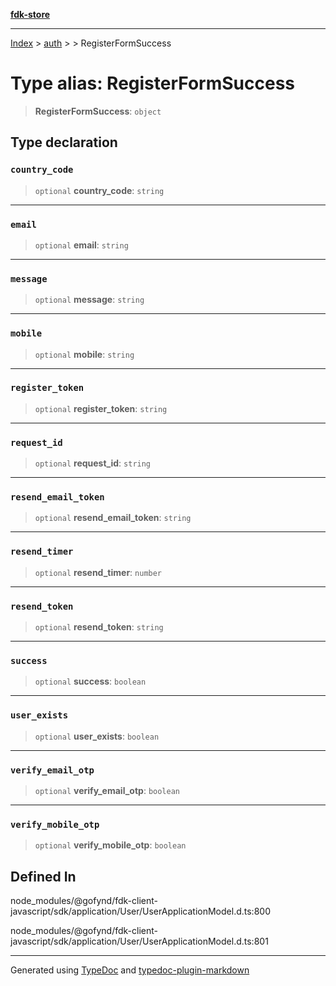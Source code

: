 [**fdk-store**](../../../README.md)
***

[Index](../../../API.md) > [auth](../../README.md) > [<internal>](../README.md) > RegisterFormSuccess

# Type alias: RegisterFormSuccess

> **RegisterFormSuccess**: `object`

## Type declaration

### `country_code`

> `optional` **country\_code**: `string`

***

### `email`

> `optional` **email**: `string`

***

### `message`

> `optional` **message**: `string`

***

### `mobile`

> `optional` **mobile**: `string`

***

### `register_token`

> `optional` **register\_token**: `string`

***

### `request_id`

> `optional` **request\_id**: `string`

***

### `resend_email_token`

> `optional` **resend\_email\_token**: `string`

***

### `resend_timer`

> `optional` **resend\_timer**: `number`

***

### `resend_token`

> `optional` **resend\_token**: `string`

***

### `success`

> `optional` **success**: `boolean`

***

### `user_exists`

> `optional` **user\_exists**: `boolean`

***

### `verify_email_otp`

> `optional` **verify\_email\_otp**: `boolean`

***

### `verify_mobile_otp`

> `optional` **verify\_mobile\_otp**: `boolean`

## Defined In

node\_modules/@gofynd/fdk-client-javascript/sdk/application/User/UserApplicationModel.d.ts:800

node\_modules/@gofynd/fdk-client-javascript/sdk/application/User/UserApplicationModel.d.ts:801

***
Generated using [TypeDoc](https://typedoc.org/) and [typedoc-plugin-markdown](https://www.npmjs.com/package/typedoc-plugin-markdown)
